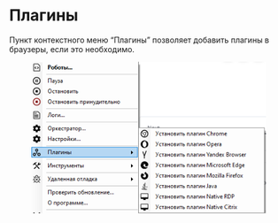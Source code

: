 # Плагины

Пункт контекстного меню “Плагины” позволяет добавить плагины в браузеры, если это необходимо.&#x20;

<figure><img src="../../../../.gitbook/assets/изображение (249).png" alt=""><figcaption></figcaption></figure>
